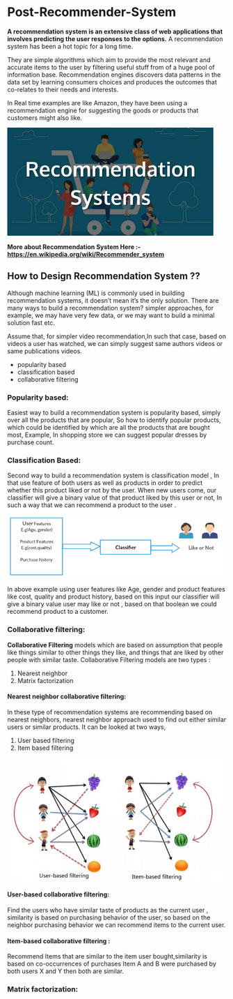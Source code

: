 # Post-Recommender-System
**A recommendation system is an extensive class of web applications that involves predicting the user responses to the options.** A recommendation system has been a hot topic for a long time.

They are simple algorithms which aim to provide the most relevant and accurate items to the user by filtering useful stuff from of a huge pool of information base. Recommendation engines discovers data patterns in the data set by learning consumers choices and produces the outcomes that co-relates to their needs and interests.

In Real time examples are like Amazon, they have been using a recommendation engine for suggesting the goods or products that customers might also like.

![](Recommendation-image.jpg)

**More about Recommendation System Here :- https://en.wikipedia.org/wiki/Recommender_system**
## How to Design Recommendation System ??

Although machine learning (ML) is commonly used in building recommendation systems, it doesn’t mean it’s the only solution. There are many ways to build a recommendation system? simpler approaches, for example, we may have very few data, or we may want to build a minimal solution fast etc.

Assume that, for simpler video recommendation,In such that case, based on videos a user has watched, we can simply suggest same authors videos or same publications videos.
* popularity based
* classification based
* collaborative filtering

### Popularity based:

Easiest way to build a recommendation system is popularity based, simply over all the products that are popular, So how to identify popular products, which could be identified by which are all the products that are bought most,
Example, In shopping store we can suggest popular dresses by purchase count.

### Classification Based:

Second way to build a recommendation system is classification model , In that use feature of both users as well as products in order to predict whether this product liked or not by the user.
When new users come, our classifier will give a binary value of that product liked by this user or not, In such a way that we can recommend a product to the user .

![](classification-based.png)

In above example using user features like Age, gender and product features like cost, quality and product history, based on this input our classifier will give a binary value user may like or not , based on that boolean we could recommend product to a customer.

### Collaborative filtering:

**Collaborative Filtering** models which are based on assumption that people like things similar to other things they like, and things that are liked by other people with similar taste.
Collaborative Filtering models are two types : 

1. Nearest neighbor
2. Matrix factorization

#### Nearest neighbor collaborative filtering:

In these type of recommendation systems are recommending based on nearest neighbors, nearest neighbor approach used to find out either similar users or similar products.
It can be looked at two ways,
1. User based filtering
2. Item based filtering

![](filtering-image.jpeg)

#### User-based collaborative filtering:
Find the users who have similar taste of products as the current user , similarity is based on purchasing behavior of the user, so based on the neighbor purchasing behavior we can recommend items to the current user.

#### Item-based collaborative filtering :

Recommend Items that are similar to the item user bought,similarity is based on co-occurrences of purchases
Item A and B were purchased by both users X and Y then both are similar.

### Matrix factorization:
